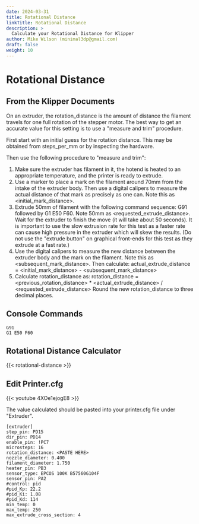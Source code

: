 ```yaml
---
date: 2024-03-31
title: Rotational Distance
linkTitle: Rotational Distance
description: >
  Calculate your Rotational Distance for Klipper
author: Mike Wilson (minimal3dp@gmail.com)
draft: false
weight: 10
---
```


# Rotational Distance

## From the Klipper Documents

On an extruder, the rotation_distance is the amount of distance the filament travels for one full rotation of the stepper motor. The best way to get an accurate value for this setting is to use a "measure and trim" procedure.

First start with an initial guess for the rotation distance. This may be obtained from steps_per_mm or by inspecting the hardware.

Then use the following procedure to "measure and trim":

1. Make sure the extruder has filament in it, the hotend is heated to an appropriate temperature, and the printer is ready to extrude.
2. Use a marker to place a mark on the filament around 70mm from the intake of the extruder body. Then use a digital calipers to measure the actual distance of that mark as precisely as one can. Note this as <initial_mark_distance>.
3. Extrude 50mm of filament with the following command sequence: G91 followed by G1 E50 F60. Note 50mm as <requested_extrude_distance>. Wait for the extruder to finish the move (it will take about 50 seconds). It is important to use the slow extrusion rate for this test as a faster rate can cause high pressure in the extruder which will skew the results. (Do not use the "extrude button" on graphical front-ends for this test as they extrude at a fast rate.)
4. Use the digital calipers to measure the new distance between the extruder body and the mark on the filament. Note this as <subsequent_mark_distance>. Then calculate: actual_extrude_distance = <initial_mark_distance> - <subsequent_mark_distance>
5. Calculate rotation_distance as: rotation_distance = <previous_rotation_distance> \* <actual_extrude_distance> / <requested_extrude_distance> Round the new rotation_distance to three decimal places.

## Console Commands

```
G91
G1 E50 F60
```

## Rotational Distance Calculator

{{< rotational-distance >}}

## Edit Printer.cfg

{{< youtube 4XOe1ejogE8 >}}

The value calculated should be pasted into your printer.cfg file under "Extruder".

```
[extruder]
step_pin: PD15
dir_pin: PD14
enable_pin: !PC7
microsteps: 16
rotation_distance: <PASTE HERE>
nozzle_diameter: 0.400
filament_diameter: 1.750
heater_pin: PB3
sensor_type: EPCOS 100K B57560G104F
sensor_pin: PA2
#control: pid
#pid_Kp: 22.2
#pid_Ki: 1.08
#pid_Kd: 114
min_temp: 0
max_temp: 250
max_extrude_cross_section: 4

```
